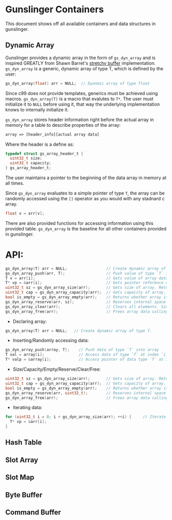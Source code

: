 # Gunslinger Containers
This document shows off all available containers and data structures in gunslinger.

## Dynamic Array

Gunslinger provides a dynamic array in the form of `gs_dyn_array` and is inspired GREATLY from Shawn Barret's [stretchy buffer](https://github.com/nothings/stb/blob/master/stretchy_buffer.h) implementation. `gs_dyn_array` is a generic, dynamic array of type T, 
which is defined by the user:

```c
gs_dyn_array(float) arr = NULL;  // Dyanmic array of type float
```

Since c99 does not provide templates, generics must be achieved using macros. `gs_dyn_array(T)` is a macro that evalutes to `T*`. The user must initialize it to `NULL` before using it, that way the underlying implementation knows to internally initialize it.

`gs_dyn_array` stores header information right before the actual array in memory for a table to describe properties of the array: 

```txt
array => [header_info][actual array data]
```

Where the header is a define as:
```c
typedef struct gs_array_header_t {
  uint32_t size;
  uint32_t capacity;
} gs_array_header_t;
```
The user maintains a pointer to the beginning of the data array in memory at all times.

Since `gs_dyn_array` evaluates to a simple pointer of type `T`, the array can be randomly accessed using the `[]` operator as you would with any stadnard c array. 

```c
float v = arr[v];
```

There are also provided functions for accessing information using this provided table. `gs_dyn_array` is the baseline for all other containers provided in gunslinger.

# API:
```c
gs_dyn_array(T) arr = NULL;                 // Create dynamic array of type T.
gs_dyn_array_push(arr, T);                  // Push value of type `T` into back of array. Will dynamically grow/initialize on demand.
T v = arr[i];                               // Gets value of array data at index `i`;
T* vp = &arr[i];                            // Gets pointer reference of array data at index `i`;
uint32_t sz = gs_dyn_array_size(arr);       // Gets size of array. Return 0 if NULL.
uint32_t cap = gs_dyn_array_capacity(arr);  // Gets capacity of array. Return 0 if NULL.
bool is_empty = gs_dyn_array_empty(arr);    // Returns whether array is empty. Return true if NULL.
gs_dyn_array_reserve(arr, sz);              // Reserves internal space in the array for N, non-initialized elements.
gs_dyn_array_clear(arr);                    // Clears all elements. Simply sets array size to 0.
gs_dyn_array_free(arr);                     // Frees array data calling `gs_free` internally.
```
* Declaring array: 
```c
gs_dyn_array(T) arr = NULL;   // Create dynamic array of type T.
```
* Inserting/Randomly accessing data: 
```c
gs_dyn_array_push(array, T);    // Push data of type `T` into array
T val = array[i];               // Access data of type `T` at index `i`
T* valp = &array[i];            // Access pointer of data type `T` at index `i`
```
* Size/Capacity/Empty/Reserve/Clear/Free:
```c
uint32_t sz = gs_dyn_array_size(arr);       // Gets size of array. Return 0 if NULL.
uint32_t cap = gs_dyn_array_capacity(arr);  // Gets capacity of array. Return 0 if NULL.
bool is_empty = gs_dyn_array_empty(arr);    // Returns whether array is empty. Return true if NULL.
gs_dyn_array_reserve(arr, uint32_t);        // Reserves internal space in the array for N, non-initialized elements.
gs_dyn_array_free(arr);                     // Frees array data calling `gs_free()` internally.
```
* Iterating data: 
```c
for (uint32_t i = 0; i < gs_dyn_array_size(arr); ++i) {     // Iterate size of array, access elements via index `i`
  T* vp = &arr[i];
}
```
## Hash Table

## Slot Array

## Slot Map

## Byte Buffer

## Command Buffer
